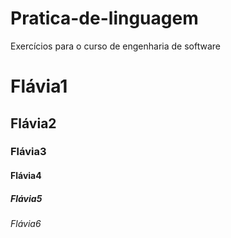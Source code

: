 # Pratica-de-linguagem
Exercícios para o curso de engenharia de software





        





<!-- níveis de cabeçalho-->   



<h1>Flávia1</h1>

<h2>Flávia2</h2>

<h3>Flávia3</h3>

<h4>Flávia4</h4>

<h5>Flávia5</h5>

<h6>Flávia6</h6>







